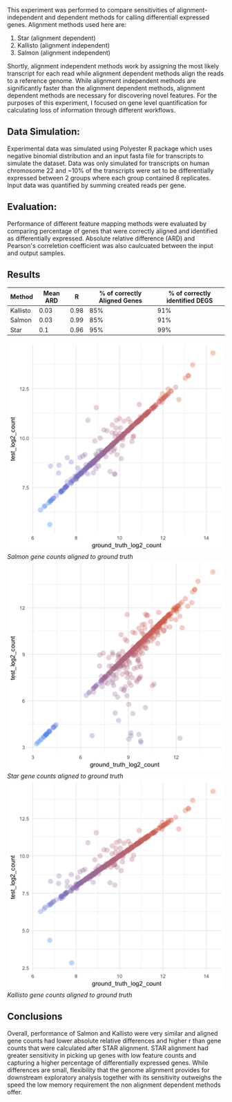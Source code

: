 This experiment was performed to compare sensitivities of alignment-independent and dependent methods for calling differentiall expressed genes. Alignment methods used here are:

1. Star (alignment dependent)
2. Kallisto (alignment independent)
3. Salmon (alignment independent) 

Shortly, alignment independent methods work by assigning the  most likely transcript for each read while alignment dependent methods align the reads to a reference genome. 
While alignment independent methods are significantly faster than the alignment dependent methods, alignment dependent methods are necessary for discovering novel features.
For the purposes of this experiment, I focused on  gene level quantification for calculating loss of information through different workflows.

## Data Simulation:

Experimental data was simulated using Polyester R package which uses negative binomial distribution and an input fasta file for transcripts to simulate the dataset. Data was only 
simulated for transcripts on human chromosome 22 and ~10% of the transcripts were set to be differentially expressed between 2 groups where each group contained 8 replicates.
Input data was quantified by summing created reads per gene.

## Evaluation:

Performance of different feature mapping methods were evaluated by comparing percentage of genes that were correctly aligned and identified as differentially expressed.
Absolute relative difference (ARD) and Pearson's correletion coefficient was also caulcuated between the input and output samples. 

## Results

| Method | Mean ARD | R   | % of correctly Aligned Genes  | % of correctly identified DEGS|
|--------|----------|-----|-------------------------------|-------------------------------|
|Kallisto| 0.03     | 0.98| 85%                           |     91%                       |
| Salmon |   0.03   | 0.99| 85%                           |         91%                   | 
| Star   |   0.1    | 0.96| 95%                           |     99%                       |





![image](/sources/images/Salmon_aligned.png)*Salmon gene counts aligned to ground truth*
![image](/sources/images/Star_aligned.png)*Star gene counts aligned to ground truth*
![image](/sources/images/Kallisto_aligned.png)*Kallisto gene counts aligned to ground truth*

## Conclusions

Overall, performance of Salmon and Kallisto were very similar and aligned gene counts had lower absolute relative differences and higher r than gene counts that were calculated after
STAR alignment. STAR alignment had greater sensitivity in picking up genes with low feature counts and capturing a higher percentage of differentially expressed genes. 
While differences are small, flexibility that the genome alignment provides for downstream exploratory analysis together with its sensitivity outweighs the speed the low memory
requirement the non alignment dependent methods offer. 


